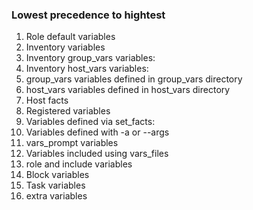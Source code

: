 ### Lowest precedence to hightest
1. Role default variables
2. Inventory variables
3. Inventory group_vars variables:
4. Inventory host_vars variables:
5. group_vars variables defined in group_vars directory
6. host_vars variables defined in host_vars directory
7. Host facts
8. Registered variables
9. Variables defined via set_facts:
10. Variables defined with -a or --args
11. vars_prompt variables
12. Variables included using vars_files
13. role and include variables
14. Block variables
15. Task variables
16. extra variables